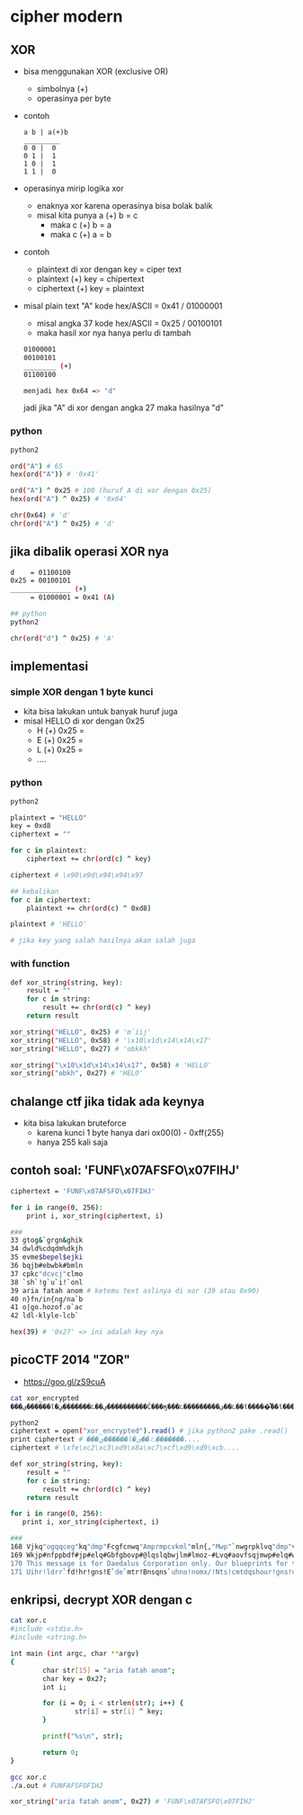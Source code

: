 # cipher modern
## XOR
- bisa menggunakan XOR (exclusive OR)
  - simbolnya (+) 
  - operasinya per byte
- contoh
  ```
  a b | a(+)b
  _________
  0 0 |  0
  0 1 |  1
  1 0 |  1
  1 1 |  0
  ```
- operasinya mirip logika xor
  - enaknya xor karena operasinya bisa bolak balik
  - misal kita punya a (+) b = c
    - maka c (+) b = a
    - maka c (+) a = b

- contoh
  - plaintext di xor dengan key = ciper text
  - plaintext (+) key = chipertext
  - ciphertext (+) key = plaintext

- misal plain text "A" kode hex/ASCII = 0x41 / 01000001
  - misal angka 37 kode hex/ASCII = 0x25 / 00100101
  - maka hasil xor nya hanya perlu di tambah
  ```bash
  01000001
  00100101
  ________ (+)
  01100100

  menjadi hex 0x64 => "d"
  ```
  jadi jika "A" di xor dengan angka 27 maka hasilnya "d"

### python
```bash
python2

ord("A") # 65
hex(ord("A")) # '0x41'

ord("A") ^ 0x25 # 100 (huruf A di xor dengan 0x25)
hex(ord("A") ^ 0x25) # '0x64'

chr(0x64) # 'd'
chr(ord("A") ^ 0x25) # 'd'
```

## jika dibalik operasi XOR nya
```bash
d    = 01100100
0x25 = 00100101
_______________ (+)
     = 01000001 = 0x41 (A)

## python
python2

chr(ord("d") ^ 0x25) # 'A'
```

## implementasi
### simple XOR dengan 1 byte kunci
- kita bisa lakukan untuk banyak huruf juga
- misal HELLO di xor dengan 0x25
  - H (+) 0x25 =
  - E (+) 0x25 =
  - L (+) 0x25 = 
  - ....

### python
```bash
python2

plaintext = "HELLO"
key = 0xd8
ciphertext = ""

for c in plaintext:
    ciphertext += chr(ord(c) ^ key)

ciphertext # \x90\x9d\x94\x94\x97

## kebalikan
for c in ciphertext:
    plaintext += chr(ord(c) ^ 0xd8)

plaintext # 'HELLO'

# jika key yang salah hasilnya akan salah juga
```

### with function
```bash
def xor_string(string, key):
    result = ""
    for c in string:
        result += chr(ord(c) ^ key)
    return result

xor_string("HELLO", 0x25) # 'm`iij'
xor_string("HELLO", 0x58) # '\x10\x1d\x14\x14\x17'
xor_string("HELLO", 0x27) # 'obkkh'

xor_string("\x10\x1d\x14\x14\x17", 0x58) # 'HELLO'
xor_string("obkh", 0x27) # 'HELO'
```

## chalange ctf jika tidak ada keynya
- kita bisa lakukan bruteforce
  - karena kunci 1 byte hanya dari ox00(0) - 0xff(255)
  - hanya 255 kali saja

## contoh soal: 'FUNF\x07AFSFO\x07FIHJ'
```bash
ciphertext = 'FUNF\x07AFSFO\x07FIHJ'

for i in range(0, 256):
    print i, xor_string(ciphertext, i)

###
33 gtog&`grgn&ghik
34 dwld%cdqdm%dkjh
35 evme$bepel$ejki
36 bqjb#ebwbk#bmln
37 cpkc"dcvcj"clmo
38 `sh`!g`u`i!`onl
39 aria fatah anom # ketemu text aslinya di xor (39 atau 0x90)
40 n}fn/in{ng/na`b
41 o|go.hozof.o`ac
42 ldl-klyle-lcb`

hex(39) # '0x27' => ini adalah key nya
``` 

## picoCTF 2014 "ZOR"
- https://goo.gl/zS9cuA
```bash
cat xor_encrypted
���ي������ϊ�ي��؊�������ي����������Ċ���ӄ���؊���������ي��؊��ϊ�����͊��ϊ��������Ί���ˊ�������΄����ފ�������Ί�ي���Ϟ��������Ο���Ξ�ȒȞ��ȝ�

python2
ciphertext = open("xor_encrypted").read() # jika python2 pake .read()
print ciphertext # ���ي������ϊ�ي��؊�������....
ciphertext # \xfe\xc2\xc3\xd9\x8a\xc7\xcf\xd9\xd9\xcb....

def xor_string(string, key):
    result = ""
    for c in string:
        result += chr(ord(c) ^ key)
    return result

for i in range(0, 256):
   print i, xor_string(ciphertext, i)

###
168 Vjkq"ogqqceg"kq"dmp"Fcgfcnwq"Amprmpcvkml"mln{,"Mwp"`nwgrpklvq"dmp"vjg"A{`mpe"cpg"rpmvgavgf"ukvj"c"rcqqumpf,"Vjcv"rcqqumpf"kq"faag64daccddgf74dff62`:`6ac`5f
169 Wkjp#nfppbdf#jp#elq#Gbfgbovp#@lqslqbwjlm#lmoz-#Lvq#aovfsqjmwp#elq#wkf#@zalqd#bqf#sqlwf`wfg#tjwk#b#sbpptlqg-#Wkbw#sbpptlqg#jp#g``f75e`bbeefg65egg73a;a7`ba4g
170 This message is for Daedalus Corporation only. Our blueprints for the Cyborg are protected with a password. That password is dcce46fcaaffed56fdd40b8b4cab7d # ketemu flagnya
171 Uihr!ldrr`fd!hr!gns!E`de`mtr!Bnsqns`uhno!nomx/!Nts!cmtdqshour!gns!uid!Bxcnsf!`sd!qsnudbude!vhui!`!q`rrvnse/!Ui`u!q`rrvnse!hr!ebbd57gb``ggde47gee51c9c5b`c6e
```

## enkripsi, decrypt XOR dengan c
```bash
cat xor.c
#include <stdio.h>
#include <string.h>

int main (int argc, char **argv)
{
        char str[15] = "aria fatah anom";
        char key = 0x27;
        int i;

        for (i = 0; i < strlen(str); i++) {
                str[i] = str[i] ^ key;
        }

        printf("%s\n", str);

        return 0;
}

gcc xor.c
./a.out # FUNFAFSFOFIHJ

xor_string("aria fatah anom", 0x27) # 'FUNF\x07AFSFO\x07FIHJ'
```
